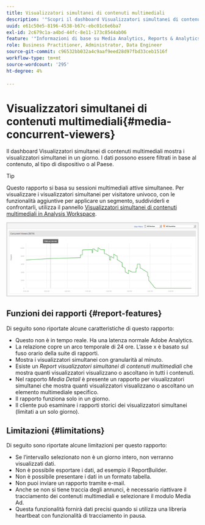 ```yaml
---
title: Visualizzatori simultanei di contenuti multimediali
description: '"Scopri il dashboard Visualizzatori simultanei di contenuti multimediali utilizzato per visualizzare i visualizzatori simultanei in un giorno. I dati possono essere filtrati in base al contenuto, al tipo di dispositivo o al paese."'
uuid: e61c50e5-8196-4538-b67c-ebc01c6e6ba7
exl-id: 2c679c1a-a4bd-44fc-8e11-173c8544ab06
feature: '"Informazioni di base su Media Analytics, Reports & Analytics"'
role: Business Practitioner, Administrator, Data Engineer
source-git-commit: c96532bb032a4c9aaf9eed28d97fbd33ceb1516f
workflow-type: tm+mt
source-wordcount: '295'
ht-degree: 4%

---
```


# Visualizzatori simultanei di contenuti multimediali{#media-concurrent-viewers}

Il dashboard Visualizzatori simultanei di contenuti multimediali mostra i visualizzatori simultanei in un giorno. I dati possono essere filtrati in base al contenuto, al tipo di dispositivo o al Paese.

>[!TIP]
>
> Questo rapporto si basa su sessioni multimediali attive simultanee.  Per visualizzare i visualizzatori simultanei per visitatore univoco, con le funzionalità aggiuntive per applicare un segmento, suddividerli e confrontarli, utilizza il pannello [Visualizzatori simultanei di contenuti multimediali in Analysis Workspace](https://experienceleague.adobe.com/docs/analytics/analyze/analysis-workspace/panels/media-concurrent-viewers.html).


![](assets/video-concurrent-viewers.png)

## Funzioni dei rapporti {#report-features}

Di seguito sono riportate alcune caratteristiche di questo rapporto:

* Questo non è in tempo reale. Ha una latenza normale Adobe Analytics.
* La relazione copre un arco temporale di 24 ore. L’asse x è basato sul fuso orario della suite di rapporti.
* Mostra i visualizzatori simultanei con granularità al minuto.
* Esiste un *Report visualizzatori simultanei di contenuti multimediali* che mostra quanti visualizzatori visualizzano o ascoltano in tutti i contenuti.
* Nel rapporto *Media Detail* è presente un rapporto per visualizzatori simultanei che mostra quanti visualizzatori visualizzano o ascoltano un elemento multimediale specifico.
* Il rapporto funziona solo in un giorno.
* Il cliente può esaminare i rapporti storici dei visualizzatori simultanei (limitati a un solo giorno).

## Limitazioni  {#limitations}

Di seguito sono riportate alcune limitazioni per questo rapporto:

* Se l’intervallo selezionato non è un giorno intero, non verranno visualizzati dati.
* Non è possibile esportare i dati, ad esempio il ReportBuilder.
* Non è possibile presentare i dati in un formato tabella.
* Non puoi inviare un rapporto tramite e-mail.
* Anche se non si tiene traccia degli annunci, è necessario riattivare il tracciamento dei contenuti multimediali e selezionare il modulo Media Ad.
* Questa funzionalità fornirà dati precisi quando si utilizza una libreria heartbeat con funzionalità di tracciamento in pausa.
